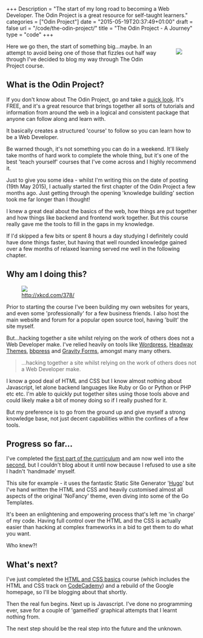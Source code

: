 +++
Description = "The start of my long road to becoming a Web Developer. The Odin Project is a great resource for self-taught learners."
categories = ["Odin Project"]
date = "2015-05-19T20:37:49+01:00"
draft = false
url = "/code/the-odin-project/"
title = "The Odin Project - A Journey"
type = "code"
+++
<figure style="float:right"><img src="/img/2015/05/odin.gif" /></figure>

Here we go then, the start of something big...maybe. In an attempt to avoid being one of those that fizzles out half way through I've decided to blog my way through The Odin Project course.

## What is the Odin Project?

If you don't know about The Odin Project, go and take a [quick look](http://www.theodinproject.com/about). It's FREE, and it's a great resource that brings together all sorts of tutorials and information from around the web in a logical and consistent package that anyone can follow along and learn with.

It basically creates a structured 'course' to follow so you can learn how to be a Web Developer.

Be warned though, it's not something you can do in a weekend. It'll likely take months of hard work to complete the whole thing, but it's one of the best 'teach yourself' courses that I've come across and I highly recommend it.
<!--more-->

Just to give you some idea - whilst I'm writing this on the date of posting (19th May 2015), I actually started the first chapter of the Odin Project a few months ago. Just getting through the opening 'knowledge building' section took me far longer than I thought!

I knew a great deal about the basics of the web, how things are put together and how things like backend and frontend work together. But this course really gave me the tools to fill in the gaps in my knowledge.

If I'd skipped a few bits or spent 8 hours a day studying I definitely could have done things faster, but having that well rounded knowledge gained over a few months of relaxed learning served me well in the following chapter.

## Why am I doing this?

<figure><a href="https://xkcd.com/378/"><img src="http://imgs.xkcd.com/comics/real_programmers.png" /></a><figcaption><a href="http://xkcd.com/378/">http://xkcd.com/378/</a></figure>

Prior to starting the course I've been building my own websites for years, and even some 'professionally' for a few business friends. I also host the main website and forum for a popular open source tool, having 'built' the site myself.

But...hacking together a site whilst relying on the work of others does not a Web Developer make. I've relied heavily on tools like [Wordpress](https://wordpress.org/), [Headway Themes](http://headwaythemes.com), [bbpress](https://bbpress.org/) and [Gravity Forms](http://www.gravityforms.com/), amongst many many others.

>...hacking together a site whilst relying on the work of others does not a Web Developer make.

I know a good deal of HTML and CSS but I know almost nothing about Javascript, let alone backend languages like Ruby or Go or Python or PHP etc etc. I'm able to quickly put together sites using those tools above and could likely make a bit of money doing so if I really pushed for it.

But my preference is to go from the ground up and give myself a strong knowledge base, not just decent capabilities within the confines of a few tools.

## Progress so far...

I've completed the [first part of the curriculum](http://www.theodinproject.com/introduction-to-web-development) and am now well into the [second](http://www.theodinproject.com/web-development-101), but I couldn't blog about it until now because I refused to use a site I hadn't 'handmade' myself.

This site for example - it uses the fantastic Static Site Generator '[Hugo](http://gohugo.io/)' but I've hand written the HTML and CSS and heavily customised almost all aspects of the original 'NoFancy' theme, even diving into some of the Go Templates.

It's been an enlightening and empowering process that's left me 'in charge' of my code. Having full control over the HTML and the CSS is actually easier than hacking at complex frameworks in a bid to get them to do what you want.

Who knew?!

## What's next?

I've just completed the [HTML and CSS basics](http://www.theodinproject.com/web-development-101/html-and-css-basics) course (which includes the HTML and CSS track on [CodeCademy](http://www.codecademy.com)) and a rebuild of the Google homepage, so I'll be blogging about that shortly.

Then the real fun begins. Next up is Javascript. I've done no programming ever, save for a couple of 'gameified' graphical attempts that I learnt nothing from.

The next step should be the real step into the future and the unknown.
